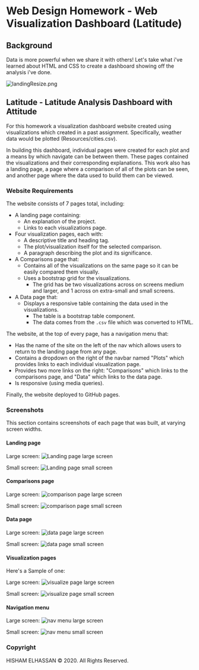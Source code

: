 # Web Design Homework - Web Visualization Dashboard (Latitude)

## Background

Data is more powerful when we share it with others! Let's take what i've learned 
about HTML and CSS to create a dashboard showing off the analysis i've done.

![landingResize.png](Images/landingResize.png)
 
## Latitude - Latitude Analysis Dashboard with Attitude

For this homework a visualization dashboard website created using visualizations 
which created in a past assignment. Specifically, weather data would be plotted
(Resources/cities.csv).

In building this dashboard, individual pages were created for each plot and a means 
by which navigate can be between them. These pages contained the visualizations 
and their corresponding explanations. This work also has a landing page, a page where 
a comparison of all of the plots can be seen, and another page where the 
data used to build them can be viewed.

### Website Requirements

The website consists of 7 pages total, including:

* A landing page containing:
  * An explanation of the project.
  * Links to each visualizations page.
* Four visualization pages, each with:
  * A descriptive title and heading tag.
  * The plot/visualization itself for the selected comparison.
  * A paragraph describing the plot and its significance.
* A Comparisons page that:
  * Contains all of the visualizations on the same page so it can be easily 
compared them visually.
  * Uses a bootstrap grid for the visualizations.
    * The grid has be two visualizations across on screens medium and larger, and 
    1 across on extra-small and small screens.
* A Data page that:
  * Displays a responsive table containing the data used in the visualizations.
    * The table is a bootstrap table component. 
    * The data comes from the `.csv` file which was converted to HTML. 

The website, at the top of every page, has a navigation menu that:

* Has the name of the site on the left of the nav which allows users to return to the 
  landing page from any page.
* Contains a dropdown on the right of the navbar named "Plots" which provides links 
  to each individual visualization page.
* Provides two more links on the right: "Comparisons" which links to the comparisons 
  page, and "Data" which links to the data page.
* Is responsive (using media queries). 

Finally, the website deployed to GitHub pages.


### Screenshots

This section contains screenshots of each page that was built, at varying screen 
 widths. 

#### Landing page

Large screen:
![Landing page large screen](Images/landing-lg.png)

Small screen:
![Landing page small screen](Images/landing-sm.png)


#### Comparisons page

Large screen:
![comparison page large screen](Images/comparison-lg.png)

Small screen:
![comparison page small screen](Images/comparison-sm.png)

#### Data page

Large screen:
![data page large screen](Images/data-lg.png)

Small screen:
![data page small screen](Images/data-sm.png)

#### Visualization pages

Here's a Sample of one:

Large screen:
![visualize page large screen](Images/visualize-lg.png)

Small screen:
![visualize page small screen](Images/visualize-sm.png)

#### Navigation menu

Large screen:
![nav menu large screen](Images/nav-lg.png)

Small screen:
![nav menu small screen](Images/nav-sm.png)

### Copyright

HISHAM ELHASSAN © 2020. All Rights Reserved.

